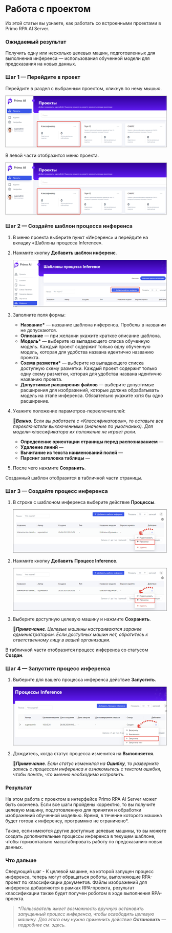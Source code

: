 # Работа с проектом
Из этой статьи вы узнаете, как работать со встроенными проектами в Primo RPA AI Server. 

### Ожидаемый результат

Получить одну или несколько целевых машин, подготовленных для выполнения инференса — использования обученной модели для предсказания на новых данных. 

### Шаг 1 — Перейдите в проект

Перейдите в раздел с выбранным проектом, кликнув по нему мышью.

![](<../../../.gitbook/assets1/primo-ai/go-to-classifier.png>)

В левой части отобразится меню проекта.

![](<../../../.gitbook/assets1/primo-ai/go-to-classifier.png>)

### Шаг 2 — Создайте шаблон процесса инференса

1. В меню проекта выберите пункт «Инференс» и перейдите на вкладку «Шаблоны процесса Inference».
1. Нажмите кнопку **Добавить шаблон инференс**.

   ![](<../../../.gitbook/assets1/primo-ai/class-add-inftemplate.png>)

1. Заполните поля формы:
   * **Название\*** — название шаблона инференса. Пробелы в названии не допускаются.
   * **Описание** — при желании укажите краткое описание шаблона.
   * **Модель\*** — выберите из выпадающего списка обученную модель. Каждый проект содержит только одну обученную модель, которая для удобства названа идентично названию проекта.
   * **Схема разметки\*** — выберите из выпадающего списка доступную схему разметки. Каждый проект содержит только одну схему разметки, которая для удобства названа идентично названию проекта.
   * **Допустимые расширения файлов** — выберите допустимые расширения для изображений, которые должна обрабатывать модель на этапе инференса. Обязательно укажите хотя бы одно расширение.
1. Укажите положение параметров-переключателей:

   :large_orange_diamond:***Важно**. Если вы работаете с «Классификатором», то оставьте все переключатели выключенными (значение по умолчанию). Для модели-классификатора их положение не играет роли.*

    * **Определение ориентации страницы перед распознаванием** — 
   * **Удаление линий** — 
   * **Вычитание из текста наименований полей** — 
   * **Парсинг заголовка таблицы** —
1. После чего нажмите **Сохранить**.

Созданный шаблон отобразится в табличной части страницы.


### Шаг 3 — Создайте процесс инференса

1. В строке с шаблоном инференса выберите действие **Процессы**.

   ![](<../../../.gitbook/assets1/primo-ai/class-goto-infprocess.png>)

1. Нажмите кнопку **Добавить Процесс Inference**.

   ![](<../../../.gitbook/assets1/primo-ai/class-goto-infprocess.png>)
   
1. Выберите доступную целевую машину и нажмите **Сохранить**.

   :large_blue_diamond:***Примечание**. Целевые машины настраиваются заранее администратором. Если доступных машин нет, обратитесь к ответственному лицу в вашей организации.*

В табличной части отобразится процесс инференса со статусом **Создан**.


### Шаг 4 — Запустите процесс инференса

1. Выберите для вашего процесса инференса действие **Запустить**.

   ![](<../../../.gitbook/assets1/primo-ai/class-run-inferece-process.png>)

1. Дождитесь, когда статус процесса изменится на **Выполняется**. 

   :large_orange_diamond:***Примечание**. Если статус изменился на **Ошибку**, то разверните запись с процессом инференса и ознакомьтесь с текстом ошибки, чтобы понять, что именно необходимо исправить.*

### Результат

На этом работа с проектом в интерфейсе Primo RPA AI Server может быть окончена. Если все шаги пройдены корректно, то вы получите целевую машину, подготовленную для принятия и обработки изображений обученной моделью. Время, в течение которого машина будет готова к инференсу, программно не ограничено\*. 

Также, если имеются другие доступные целевые машины, то вы можете создать дополнительные процессы инференса в текущем шаблоне, чтобы горизонтально масштабировать работу по предсказанию новых данных.

### Что дальше

Следующий шаг - К целевой машине, на которой запущен процесс инференса, теперь могут обращаться роботы, выполняющие RPA-проект по классификации документов. Файлы изображений для инференса добавляются в рамках RPA-проекта, результат классификации также будет получен роботом в ходе выполнения RPA-проекта. 

> \**Пользователь имеет возможность вручную остановить запущенный процесс инференса, чтобы освободить целевую машину. Для этого ему нужно применить действие **Остановить** — подробнее см. здесь.*


